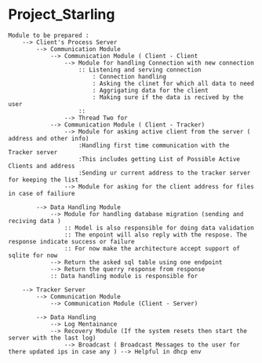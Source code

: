 # Project_Starling

	Module to be prepared :
		--> Client's Process Server  
			--> Communication Module
				--> Communication Module ( Client - Client
					--> Module for handling Connection with new connection 
						:: Listening and serving connection 
							: Connection handling 
							: Asking the clinet for which all data to need
							: Aggrigating data for the client 
							: Making sure if the data is recived by the user 
						:: 
					--> Thread Two for 
				--> Communication Module ( Client - Tracker)
					--> Module for asking active client from the server ( address and other info)
						:Handling first time communication with the Tracker server 
						:This includes getting List of Possible Active Clients and address 
						:Sending ur current address to the tracker server for keeping the list
					--> Module for asking for the client address for files in case of failiure 
			
			--> Data Handling Module
				--> Module for handling database migration (sending and reciving data ) 
					:: Model is also responsible for doing data validation 
					:: The enpoint will also reply with the respose. The response indicate success or failure 
					:: For now make the architecture accept support of sqlite for now 
				--> Return the asked sql table using one endpoint 
				--> Return the querry response from response
				:: Data handling module is responsible for 
				
		--> Tracker Server 
			--> Communication Module
				--> Communication Module (Client - Server)
				
			--> Data Handling
				--> Log Mentainance 
				--> Recovery Module (If the system resets then start the server with the last log) 
					--> Broadcast ( Broadcast Messages to the user for there updated ips in case any ) --> Helpful in dhcp env
				
